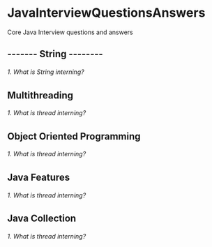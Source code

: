 # JavaInterviewQuestionsAnswers
Core Java Interview questions and answers
## ------- String --------
###### 1. What is String interning?

## Multithreading
###### 1. What is thread interning?

## Object Oriented Programming
###### 1. What is thread interning?

## Java Features
###### 1. What is thread interning?

## Java Collection
###### 1. What is thread interning?

